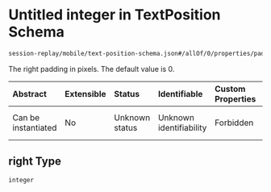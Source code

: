 # Untitled integer in TextPosition Schema

```txt
session-replay/mobile/text-position-schema.json#/allOf/0/properties/padding/properties/right
```

The right padding in pixels. The default value is 0.

| Abstract            | Extensible | Status         | Identifiable            | Custom Properties | Additional Properties | Access Restrictions | Defined In                                                                                                   |
| :------------------ | :--------- | :------------- | :---------------------- | :---------------- | :-------------------- | :------------------ | :----------------------------------------------------------------------------------------------------------- |
| Can be instantiated | No         | Unknown status | Unknown identifiability | Forbidden         | Allowed               | Read only           | [text-position-schema.json\*](../out/session-replay/mobile/text-position-schema.json "open original schema") |

## right Type

`integer`
